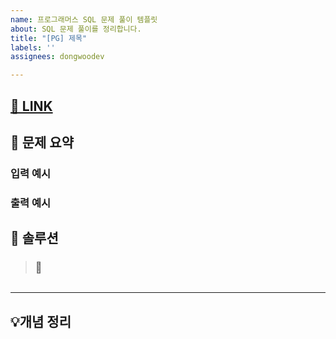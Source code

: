 ```yaml
---
name: 프로그래머스 SQL 문제 풀이 템플릿
about: SQL 문제 풀이를 정리합니다.
title: "[PG] 제목"
labels: ''
assignees: dongwoodev

---
```


## [🔗 LINK ](https://school.programmers.co.kr/learn/courses/30/lessons/131115)

## 📑 문제 요약


### 입력 예시


### 출력 예시


## 🔑 솔루션

> ### 📌


```sql

```

---

## 💡개념 정리
